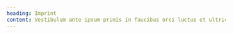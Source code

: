 ```yaml
---
heading: Imprint
content: Vestibulum ante ipsum primis in faucibus orci luctus et ultrices posuere cubilia Curae; Orci varius natoque penatibus et magnis dis parturient montes, nascetur ridiculus mus. Fusce vitae nunc sed nibh placerat sagittis id a magna. Cras eros tellus, commodo a ipsum non, auctor malesuada erat. Integer interdum lacus augue, sed suscipit odio malesuada a. Sed ligula urna, euismod quis tempus pellentesque, congue ut libero. Suspendisse hendrerit purus eu porttitor dapibus. Duis finibus, elit vulputate euismod faucibus, metus nisl ornare ipsum, vel condimentum ligula magna vestibulum nisi. Nam convallis eu metus vitae placerat. Praesent vel hendrerit enim. Nullam laoreet, tellus ut laoreet malesuada, libero tellus rhoncus enim, maximus placerat dui est a enim.
---
```

